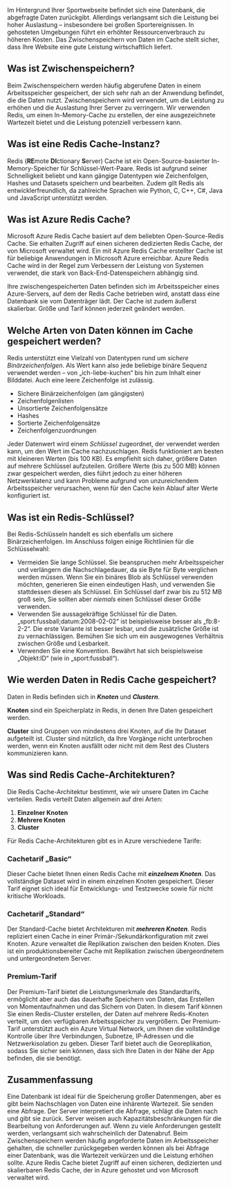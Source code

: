 Im Hintergrund Ihrer Sportwebseite befindet sich eine Datenbank, die abgefragte Daten zurückgibt. Allerdings verlangsamt sich die Leistung bei hoher Auslastung – insbesondere bei großen Sportereignissen. In gehosteten Umgebungen führt ein erhöhter Ressourcenverbrauch zu höheren Kosten. Das Zwischenspeichern von Daten im Cache stellt sicher, dass Ihre Website eine gute Leistung wirtschaftlich liefert.

## <a name="what-is-caching"></a>Was ist Zwischenspeichern?

Beim Zwischenspeichern werden häufig abgerufene Daten in einem Arbeitsspeicher gespeichert, der sich sehr nah an der Anwendung befindet, die die Daten nutzt. Zwischenspeichern wird verwendet, um die Leistung zu erhöhen und die Auslastung Ihrer Server zu verringern. Wir verwenden Redis, um einen In-Memory-Cache zu erstellen, der eine ausgezeichnete Wartezeit bietet und die Leistung potenziell verbessern kann.

## <a name="what-is-a-redis-cache"></a>Was ist eine Redis Cache-Instanz?

Redis (**RE**mote **DI**ctionary **S**erver) Cache ist ein Open-Source-basierter In-Memory-Speicher für Schlüssel-Wert-Paare. Redis ist aufgrund seiner Schnelligkeit beliebt und kann gängige Datentypen wie Zeichenfolgen, Hashes und Datasets speichern und bearbeiten. Zudem gilt Redis als entwicklerfreundlich, da zahlreiche Sprachen wie Python, C, C++, C#, Java und JavaScript unterstützt werden.

## <a name="what-is-azure-redis-cache"></a>Was ist Azure Redis Cache?

Microsoft Azure Redis Cache basiert auf dem beliebten Open-Source-Redis Cache. Sie erhalten Zugriff auf einen sicheren dedizierten Redis Cache, der von Microsoft verwaltet wird. Ein mit Azure Redis Cache erstellter Cache ist für beliebige Anwendungen in Microsoft Azure erreichbar. Azure Redis Cache wird in der Regel zum Verbessern der Leistung von Systemen verwendet, die stark von Back-End-Datenspeichern abhängig sind.

Ihre zwischengespeicherten Daten befinden sich im Arbeitsspeicher eines Azure-Servers, auf dem der Redis Cache betrieben wird, anstatt dass eine Datenbank sie vom Datenträger lädt. Der Cache ist zudem äußerst skalierbar. Größe und Tarif können jederzeit geändert werden.

## <a name="what-type-of-data-can-be-stored-in-the-cache"></a>Welche Arten von Daten können im Cache gespeichert werden?

Redis unterstützt eine Vielzahl von Datentypen rund um _sichere Binärzeichenfolgen_. Als Wert kann also jede beliebige binäre Sequenz verwendet werden – von „ich-liebe-kuchen“ bis hin zum Inhalt einer Bilddatei. Auch eine leere Zeichenfolge ist zulässig.

- Sichere Binärzeichenfolgen (am gängigsten)
- Zeichenfolgenlisten
- Unsortierte Zeichenfolgensätze
- Hashes
- Sortierte Zeichenfolgensätze
- Zeichenfolgenzuordnungen

Jeder Datenwert wird einem _Schlüssel_ zugeordnet, der verwendet werden kann, um den Wert im Cache nachzuschlagen. Redis funktioniert am besten mit kleineren Werten (bis 100 KB). Es empfiehlt sich daher, größere Daten auf mehrere Schlüssel aufzuteilen. Größere Werte (bis zu 500 MB) können zwar gespeichert werden, dies führt jedoch zu einer höheren Netzwerklatenz und kann Probleme aufgrund von unzureichendem Arbeitsspeicher verursachen, wenn für den Cache kein Ablauf alter Werte konfiguriert ist.

## <a name="what-is-a-redis-key"></a>Was ist ein Redis-Schlüssel?
Bei Redis-Schlüsseln handelt es sich ebenfalls um sichere Binärzeichenfolgen. Im Anschluss folgen einige Richtlinien für die Schlüsselwahl:

- Vermeiden Sie lange Schlüssel. Sie beanspruchen mehr Arbeitsspeicher und verlängern die Nachschlagedauer, da sie Byte für Byte verglichen werden müssen. Wenn Sie ein binäres Blob als Schlüssel verwenden möchten, generieren Sie einen eindeutigen Hash, und verwenden Sie stattdessen diesen als Schlüssel. Ein Schlüssel darf zwar bis zu 512 MB groß sein, Sie sollten aber _niemals_ einen Schlüssel dieser Größe verwenden.
- Verwenden Sie aussagekräftige Schlüssel für die Daten. „sport:fussball;datum:2008-02-02“ ist beispielsweise besser als „fb:8-2-2“. Die erste Variante ist besser lesbar, und die zusätzliche Größe ist zu vernachlässigen. Bemühen Sie sich um ein ausgewogenes Verhältnis zwischen Größe und Lesbarkeit.
- Verwenden Sie eine Konvention. Bewährt hat sich beispielsweise „Objekt:ID“ (wie in „sport:fussball“). 

## <a name="how-is-data-stored-in-a-redis-cache"></a>Wie werden Daten in Redis Cache gespeichert?

Daten in Redis befinden sich in _**Knoten**_ und _**Clustern**_.

**Knoten** sind ein Speicherplatz in Redis, in denen Ihre Daten gespeichert werden.

**Cluster** sind Gruppen von mindestens drei Knoten, auf die Ihr Dataset aufgeteilt ist. Cluster sind nützlich, da Ihre Vorgänge nicht unterbrochen werden, wenn ein Knoten ausfällt oder nicht mit dem Rest des Clusters kommunizieren kann.

## <a name="what-are-redis-caching-architectures"></a>Was sind Redis Cache-Architekturen?

Die Redis Cache-Architektur bestimmt, wie wir unsere Daten im Cache verteilen. Redis verteilt Daten allgemein auf drei Arten:

1. **Einzelner Knoten**
1. **Mehrere Knoten**
1. **Cluster**

Für Redis Cache-Architekturen gibt es in Azure verschiedene Tarife:

### <a name="basic-cache"></a>Cachetarif „Basic“

Dieser Cache bietet Ihnen einen Redis Cache mit _**einzelnem Knoten**_. Das vollständige Dataset wird in einem einzelnen Knoten gespeichert. Dieser Tarif eignet sich ideal für Entwicklungs- und Testzwecke sowie für nicht kritische Workloads.

### <a name="standard-cache"></a>Cachetarif „Standard“

Der Standard-Cache bietet Architekturen mit _**mehreren Knoten**_. Redis repliziert einen Cache in einer Primär-/Sekundärkonfiguration mit zwei Knoten. Azure verwaltet die Replikation zwischen den beiden Knoten. Dies ist ein produktionsbereiter Cache mit Replikation zwischen übergeordnetem und untergeordnetem Server.

### <a name="premium-tier"></a>Premium-Tarif

Der Premium-Tarif bietet die Leistungsmerkmale des Standardtarifs, ermöglicht aber auch das dauerhafte Speichern von Daten, das Erstellen von Momentaufnahmen und das Sichern von Daten. In diesem Tarif können Sie einen Redis-Cluster erstellen, der Daten auf mehrere Redis-Knoten verteilt, um den verfügbaren Arbeitsspeicher zu vergrößern. Der Premium-Tarif unterstützt auch ein Azure Virtual Network, um Ihnen die vollständige Kontrolle über Ihre Verbindungen, Subnetze, IP-Adressen und die Netzwerkisolation zu geben. Dieser Tarif bietet auch die Georeplikation, sodass Sie sicher sein können, dass sich Ihre Daten in der Nähe der App befinden, die sie benötigt.

## <a name="summary"></a>Zusammenfassung

Eine Datenbank ist ideal für die Speicherung großer Datenmengen, aber es gibt beim Nachschlagen von Daten eine inhärente Wartezeit. Sie senden eine Abfrage. Der Server interpretiert die Abfrage, schlägt die Daten nach und gibt sie zurück. Server weisen auch Kapazitätsbeschränkungen für die Bearbeitung von Anforderungen auf. Wenn zu viele Anforderungen gestellt werden, verlangsamt sich wahrscheinlich der Datenabruf. Beim Zwischenspeichern werden häufig angeforderte Daten im Arbeitsspeicher gehalten, die schneller zurückgegeben werden können als bei Abfrage einer Datenbank, was die Wartezeit verkürzen und die Leistung erhöhen sollte. Azure Redis Cache bietet Zugriff auf einen sicheren, dedizierten und skalierbaren Redis Cache, der in Azure gehostet und von Microsoft verwaltet wird.

